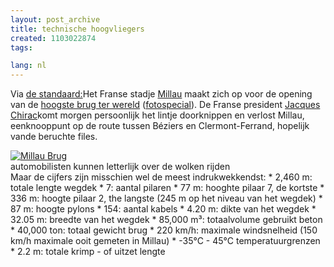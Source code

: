```yaml
---
layout: post_archive
title: technische hoogvliegers
created: 1103022874
tags:

lang: nl
---
```

Via [de standaard:](http://standaard.typepad.com/en_nu_even_ernstig/2004/12/een_brug_te_hoo.html#more)<quote>Het Franse stadje [Millau](http://www.millau.fr/) maakt zich op voor de opening van de [hoogste brug ter wereld](http://bridgepros.com/projects/Millau_Viaduct/) ([fotospecial](http://www.standaard.be/extra/fotospecials/fotospecial.asp?id=130&pic=1)). De Franse president [Jacques Chirac](http://www.elysee.fr/)komt morgen persoonlijk het lintje doorknippen en verlost Millau, eenknooppunt op de route tussen Béziers en Clermont-Ferrand, hopelijk vande beruchte files.</quote><!--break--><div class="image">  [![Millau Brug](/img_assist/gen/186&thumb=1)](/node/186)  <div class="caption">automobilisten kunnen letterlijk over de wolken rijden</div></div>Maar de cijfers zijn misschien wel de meest indrukwekkendst:    * 2,460 m: totale lengte wegdek    * 7: aantal pilaren    * 77 m: hooghte pilaar 7, de kortste    * 336 m: hoogte pilaar 2, the langste (245 m op het niveau van het wegdek)    * 87 m: hoogte pylons    * 154: aantal kabels    * 4.20 m: dikte van het wegdek    * 32.05 m: breedte van het wegdek    * 85,000 m³: totaalvolume gebruikt beton    * 40,000 ton: totaal gewicht brug    * 220 km/h: maximale windsnelheid (150 km/h maximale ooit gemeten in Millau)    * -35°C - 45°C temperatuurgrenzen    * 2.2 m: totale krimp - of uitzet lengte
